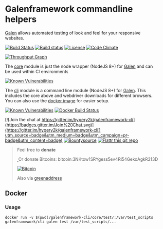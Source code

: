 # Galenframework commandline helpers

[Galen](http://galenframework.com) allows automated testing of look and feel for your responsive websites.

[![Build Status](https://travis-ci.org/hypery2k/galenframework-cli.svg?branch=master)](https://travis-ci.org/hypery2k/galenframework-cli) [![Build status](https://ci.appveyor.com/api/projects/status/fbwy88pc9ia6429w/branch/master?svg=true)](https://ci.appveyor.com/project/hypery2k/galenframework-cli/branch/master) [![License](https://img.shields.io/github/license/mashape/apistatus.svg)](LICENSE) [![Code Climate](https://codeclimate.com/github/hypery2k/galenframework-cli/badges/gpa.svg)](https://codeclimate.com/github/hypery2k/galenframework-cli)


[![Throughput Graph](https://graphs.waffle.io/hypery2k/galenframework-cli/throughput.svg)](https://waffle.io/hypery2k/galenframework-cli/metrics/throughput)

The [core](core/) module is just the node wrapper (NodeJS 8+) for [Galen](http://galenframework.com) and can be used within CI environments

[![Known Vulnerabilities](https://snyk.io/test/github/hypery2k/galenframework-cli/badge.svg?targetFile=core%2Fpackage.json)](https://snyk.io/test/github/hypery2k/galenframework-cli?targetFile=core%2Fpackage.json)

The [cli](cli/) module is a command line module (NodeJS 8+) for [Galen](http://galenframework.com). This includes the core above and webdriver downloads for different browsers. You can also use the [docker image](https://hub.docker.com/r/galenframework/cli/) for easier setup.

[![Known Vulnerabilities](https://snyk.io/test/github/hypery2k/galenframework-cli/badge.svg?targetFile=cli%2Fpackage.json)](https://snyk.io/test/github/hypery2k/galenframework-cli?targetFile=cli%2Fpackage.json) [![Docker Build Status](https://img.shields.io/docker/build/galenframework/cli.svg)](https://hub.docker.com/r/galenframework/cli/)

[![Join the chat at https://gitter.im/hypery2k/galenframework-cli](https://badges.gitter.im/Join%20Chat.svg)](https://gitter.im/hypery2k/galenframework-cli?utm_source=badge&utm_medium=badge&utm_campaign=pr-badge&utm_content=badge) [![Bountysource](https://www.bountysource.com/badge/tracker?tracker_id=15642797)](https://www.bountysource.com/trackers/15642797-hypery2k-galenframework-cli?utm_source=15642797&utm_medium=shield&utm_campaign=TRACKER_BADGE) [![Flattr this git repo](http://api.flattr.com/button/flattr-badge-large.png)](https://flattr.com/submit/auto?user_id=mreinhardt&url=https://github.com/hypery2k/galenframework-cli&title=badges&language=&tags=github&category=software)

<a name="donation"></a>
> Feel free to **donate**
>
> <a target="_blank" href="https://www.paypal.com/cgi-bin/webscr?cmd=_s-xclick&hosted_button_id=H8TR8246RCDJG">
> <img alt="" border="0" src="https://www.paypalobjects.com/en_US/i/btn/btn_donate_SM.gif"/>
> </img></a>
> Or donate Bitcoins: bitcoin:3NKtxw1SRYgess5ev4Ri54GekoAgkR213D
>
> [![Bitcoin](https://martinreinhardt-online.de/bitcoin.png)](bitcoin:3NKtxw1SRYgess5ev4Ri54GekoAgkR213D)
>
> Also via [greenaddress](https://greenaddress.it/pay/GA3ZPfh7As3Gc2oP6pQ1njxMij88u/)

## <a name="docker">Docker

### Usage


```
docker run -v $(pwd)/galenframework-cli/core/test/:/var/test_scripts galenframework/cli galen test /var/test_scripts/...
```
